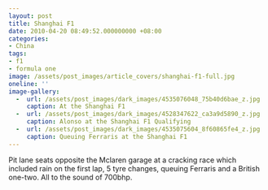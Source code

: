 ```yaml
---
layout: post
title: Shanghai F1
date: 2010-04-20 08:49:52.000000000 +08:00
categories:
- China
tags:
- f1
- formula one
image: /assets/post_images/article_covers/shanghai-f1-full.jpg
oneline: ''
image-gallery:
  -  url: /assets/post_images/dark_images/4535076048_75b40d6bae_z.jpg
     caption: At the Shanghai F1
  -  url: /assets/post_images/dark_images/4528347622_ca3a9d5890_z.jpg
     caption: Alonso at the Shanghai F1 Qualifying
  -  url: /assets/post_images/dark_images/4535075604_8f60865fe4_z.jpg
     caption: Queuing Ferraris at the Shanghai F1
---
```

Pit lane seats opposite the Mclaren garage at a cracking race which included rain on the first lap, 5 tyre changes, queuing Ferraris and a British one-two. All to the sound of 700bhp.

